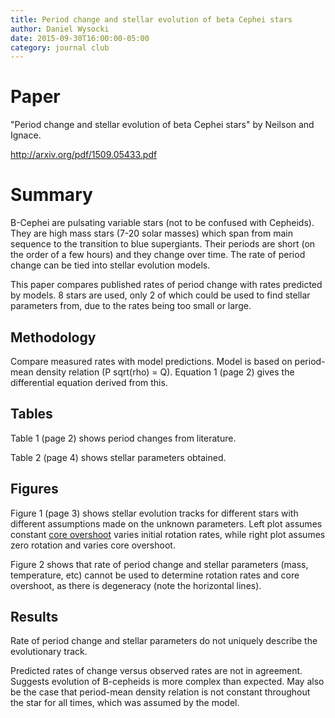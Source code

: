 ```yaml
---
title: Period change and stellar evolution of beta Cephei stars
author: Daniel Wysocki
date: 2015-09-30T16:00:00-05:00
category: journal club
---
```


# Paper

"Period change and stellar evolution of beta Cephei stars" by Neilson and Ignace.

<http://arxiv.org/pdf/1509.05433.pdf>


# Summary

B-Cephei are pulsating variable stars (not to be confused with Cepheids). They are high mass stars (7-20 solar masses) which span from main sequence to the transition to blue supergiants. Their periods are short (on the order of a few hours) and they change over time. The rate of period change can be tied into stellar evolution models.

This paper compares published rates of period change with rates predicted by models. 8 stars are used, only 2 of which could be used to find stellar parameters from, due to the rates being too small or large.


## Methodology

Compare measured rates with model predictions. Model is based on period-mean density relation (P sqrt(rho) = Q). Equation 1 (page 2) gives the differential equation derived from this.


## Tables

Table 1 (page 2) shows period changes from literature.

Table 2 (page 4) shows stellar parameters obtained.


## Figures

Figure 1 (page 3) shows stellar evolution tracks for different stars with different assumptions made on the unknown parameters. Left plot assumes constant [core overshoot](https://en.wikipedia.org/wiki/Convective_overshoot) varies initial rotation rates, while right plot assumes zero rotation and varies core overshoot.

Figure 2 shows that rate of period change and stellar parameters (mass, temperature, etc) cannot be used to determine rotation rates and core overshoot, as there is degeneracy (note the horizontal lines).


## Results

Rate of period change and stellar parameters do not uniquely describe the evolutionary track.

Predicted rates of change versus observed rates are not in agreement. Suggests evolution of B-cepheids is more complex than expected. May also be the case that period-mean density relation is not constant throughout the star for all times, which was assumed by the model.
